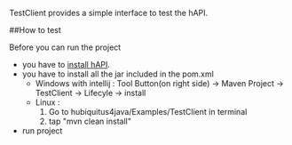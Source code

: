 TestClient provides a simple interface to test the hAPI.

##How to test

Before you can run the project
 * you have to [install hAPI](https://github.com/hubiquitus/hubiquitus4java/blob/master/doc/hAPI/installation_hapi.md).
 * you have to install all the jar included in the pom.xml
    - Windows with intellij : Tool Button(on right side) -> Maven Project -> TestClient -> Lifecyle -> install
    - Linux : 
         1. Go to hubiquitus4java/Examples/TestClient in terminal
         2. tap "mvn clean install"
 * run project
